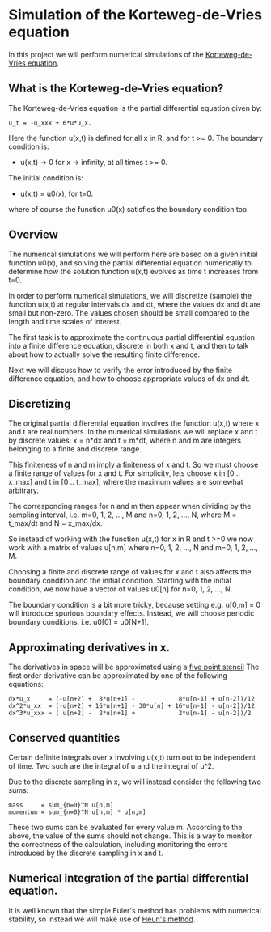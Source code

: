 # Simulation of the Korteweg-de-Vries equation

In this project we will perform numerical simulations of the
[Korteweg-de-Vries
equation](https://en.wikipedia.org/wiki/Korteweg%E2%80%93de_Vries_equation).


## What is the Korteweg-de-Vries equation?
The Korteweg-de-Vries equation is the partial differential equation given by:
```
u_t = -u_xxx + 6*u*u_x.
```
Here the function u(x,t) is defined for all x in R, and for t >= 0. The
boundary condition is:

* u(x,t) -> 0 for x -> infinity, at all times t >= 0.

The initial condition is:

* u(x,t) = u0(x), for t=0.

where of course the function u0(x) satisfies the boundary condition too.


## Overview
The numerical simulations we will perform here are based on a given
initial function u0(x), and solving the partial differential equation
numerically to determine how the solution function u(x,t) evolves as time
t increases from t=0.

In order to perform numerical simulations, we will discretize (sample) the
function u(x,t) at regular intervals dx and dt, where the values dx and dt are
small but non-zero. The values chosen should be small compared to the length
and time scales of interest.

The first task is to approximate the continuous partial differential equation
into a finite difference equation, discrete in both x and t, and then
to talk about how to actually solve the resulting finite difference.

Next we will discuss how to verify the error introduced by the finite
difference equation, and how to choose appropriate values of dx and dt.


## Discretizing
The original partial differential equation involves the function u(x,t) where x
and t are real numbers. In the numerical simulations we will replace x and t by
discrete values: x = n\*dx and t = m\*dt, where n and m are integers belonging
to a finite and discrete range.

This finiteness of n and m imply a finiteness of x and t. So we must choose a
finite range of values for x and t. For simplicity, lets choose x in [0 ..
x\_max] and t in [0 .. t\_max], where the maximum values are somewhat
arbitrary.

The corresponding ranges for n and m then appear when dividing by the sampling
interval, i.e. m=0, 1, 2, ..., M and n=0, 1, 2, ..., N, where M = t\_max/dt and
N = x\_max/dx.

So instead of working with the function u(x,t) for x in R and t >=0 we now work
with a matrix of values u[n,m] where n=0, 1, 2, ..., N and m=0, 1, 2, ..., M.

Choosing a finite and discrete range of values for x and t also affects the
boundary condition and the initial condition. Starting with the initial
condition, we now have a vector of values u0[n] for n=0, 1, 2, ..., N.

The boundary condition is a bit more tricky, because setting e.g. u[0,m] = 0
will introduce spurious boundary effects. Instead, we will choose periodic
boundary conditions, i.e. u0[0] = u0[N+1].

## Approximating derivatives in x.
The derivatives in space will be approximated using a [five point stencil](https://en.wikipedia.org/wiki/Five-point_stencil)
The first order derivative can be approximated by one of the following equations:
```
dx*u_x     = (-u[n+2] +  8*u[n+1] -            8*u[n-1] + u[n-2])/12
dx^2*u_xx  = (-u[n+2] + 16*u[n+1] - 30*u[n] + 16*u[n-1] - u[n-2])/12
dx^3*u_xxx = ( u[n+2] -  2*u[n+1] +            2*u[n-1] - u[n-2])/2
```

## Conserved quantities
Certain definite integrals over x involving u(x,t) turn out to be
independent of time. Two such are the integral of u and the integral of u^2.

Due to the discrete sampling in x, we will instead consider the following
two sums:

```
mass     = sum_{n=0}^N u[n,m]
momentum = sum_{n=0}^N u[n,m] * u[n,m]
```

These two sums can be evaluated for every value m. According to the above, the
value of the sums should not change. This is a way to monitor the correctness
of the calculation, including monitoring the errors introduced by the discrete
sampling in x and t.

## Numerical integration of the partial differential equation.
It is well known that the simple Euler's method has problems with
numerical stability, so instead we will make use of [Heun's
method](https://en.wikipedia.org/wiki/Heun%27s_method).

